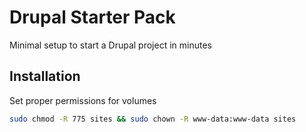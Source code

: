# Drupal Starter Pack
Minimal setup to start a Drupal project in minutes
## Installation
Set proper permissions for volumes
```bash
sudo chmod -R 775 sites && sudo chown -R www-data:www-data sites
```